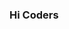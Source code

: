 ### Hi Coders ###

<!--
**naaoufal/naaoufal** is a ✨ _special_ ✨ repository because its `README.md` (this file) appears on your GitHub profile.

![alt text](https://github.com/naaoufal/naaoufal/blob/main/image.png?raw=true)

Here are some ideas to get you started:

- 🔭 I’m currently working on ...
- 🌱 I’m currently learning ...
- 👯 I’m looking to collaborate on ...
- 🤔 I’m looking for help with ...
- 💬 Ask me about ...
- 📫 How to reach me: ...
- 😄 Pronouns: ...
- ⚡ Fun fact: ...
-->
